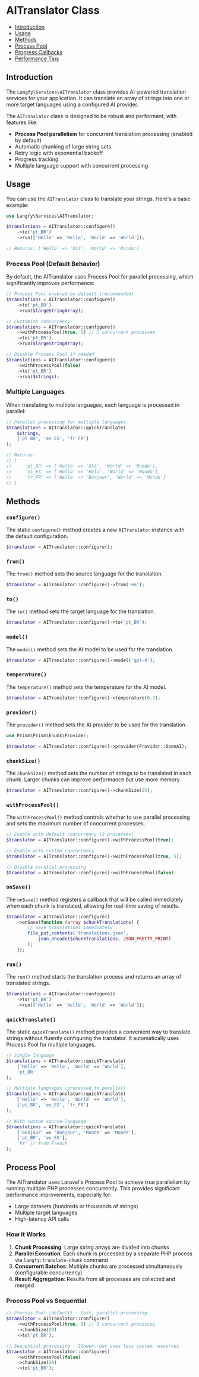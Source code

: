 # AITranslator Class

-   [Introduction](#introduction)
-   [Usage](#usage)
-   [Methods](#methods)
-   [Process Pool](#process-pool)
-   [Progress Callbacks](#progress-callbacks)
-   [Performance Tips](#performance-tips)

## Introduction

The `Langfy\Services\AITranslator` class provides AI-powered translation services for your application. It can translate an array of strings into one or more target languages using a configured AI provider.

The `AITranslator` class is designed to be robust and performant, with features like:

-   **Process Pool parallelism** for concurrent translation processing (enabled by default)
-   Automatic chunking of large string sets
-   Retry logic with exponential backoff
-   Progress tracking
-   Multiple language support with concurrent processing

## Usage

You can use the `AITranslator` class to translate your strings. Here's a basic example:

```php
use Langfy\Services\AITranslator;

$translations = AITranslator::configure()
    ->to('pt_BR')
    ->run(['Hello' => 'Hello', 'World' => 'World']);

// Returns: ['Hello' => 'Olá', 'World' => 'Mundo']
```

### Process Pool (Default Behavior)

By default, the AITranslator uses Process Pool for parallel processing, which significantly improves performance:

```php
// Process Pool enabled by default (recommended)
$translations = AITranslator::configure()
    ->to('pt_BR')
    ->run($largeStringArray);

// Customize concurrency
$translations = AITranslator::configure()
    ->withProcessPool(true, 5) // 5 concurrent processes
    ->to('pt_BR')
    ->run($largeStringArray);

// Disable Process Pool if needed
$translations = AITranslator::configure()
    ->withProcessPool(false)
    ->to('pt_BR')
    ->run($strings);
```

### Multiple Languages

When translating to multiple languages, each language is processed in parallel:

```php
// Parallel processing for multiple languages
$translations = AITranslator::quickTranslate(
    $strings,
    ['pt_BR', 'es_ES', 'fr_FR']
);

// Returns:
// [
//     'pt_BR' => ['Hello' => 'Olá', 'World' => 'Mundo'],
//     'es_ES' => ['Hello' => 'Hola', 'World' => 'Mundo'],
//     'fr_FR' => ['Hello' => 'Bonjour', 'World' => 'Monde']
// ]
```

## Methods

### `configure()`

The static `configure()` method creates a new `AITranslator` instance with the default configuration.

```php
$translator = AITranslator::configure();
```

### `from()`

The `from()` method sets the source language for the translation.

```php
$translator = AITranslator::configure()->from('en');
```

### `to()`

The `to()` method sets the target language for the translation.

```php
$translator = AITranslator::configure()->to('pt_BR');
```

### `model()`

The `model()` method sets the AI model to be used for the translation.

```php
$translator = AITranslator::configure()->model('gpt-4');
```

### `temperature()`

The `temperature()` method sets the temperature for the AI model.

```php
$translator = AITranslator::configure()->temperature(0.7);
```

### `provider()`

The `provider()` method sets the AI provider to be used for the translation.

```php
use Prism\Prism\Enums\Provider;

$translator = AITranslator::configure()->provider(Provider::OpenAI);
```

### `chunkSize()`

The `chunkSize()` method sets the number of strings to be translated in each chunk. Larger chunks can improve performance but use more memory.

```php
$translator = AITranslator::configure()->chunkSize(25);
```

### `withProcessPool()`

The `withProcessPool()` method controls whether to use parallel processing and sets the maximum number of concurrent processes.

```php
// Enable with default concurrency (3 processes)
$translator = AITranslator::configure()->withProcessPool(true);

// Enable with custom concurrency
$translator = AITranslator::configure()->withProcessPool(true, 5);

// Disable parallel processing
$translator = AITranslator::configure()->withProcessPool(false);
```

### `onSave()`

The `onSave()` method registers a callback that will be called immediately when each chunk is translated, allowing for real-time saving of results.

```php
$translator = AITranslator::configure()
    ->onSave(function (array $chunkTranslations) {
        // Save translations immediately
        file_put_contents('translations.json',
            json_encode($chunkTranslations, JSON_PRETTY_PRINT)
        );
    });
```

### `run()`

The `run()` method starts the translation process and returns an array of translated strings.

```php
$translations = AITranslator::configure()
    ->to('pt_BR')
    ->run(['Hello' => 'Hello', 'World' => 'World']);
```

### `quickTranslate()`

The static `quickTranslate()` method provides a convenient way to translate strings without fluently configuring the translator. It automatically uses Process Pool for multiple languages.

```php
// Single language
$translations = AITranslator::quickTranslate(
    ['Hello' => 'Hello', 'World' => 'World'],
    'pt_BR'
);

// Multiple languages (processed in parallel)
$translations = AITranslator::quickTranslate(
    ['Hello' => 'Hello', 'World' => 'World'],
    ['pt_BR', 'es_ES', 'fr_FR']
);

// With custom source language
$translations = AITranslator::quickTranslate(
    ['Bonjour' => 'Bonjour', 'Monde' => 'Monde'],
    ['pt_BR', 'es_ES'],
    'fr' // from French
);
```

## Process Pool

The AITranslator uses Laravel's Process Pool to achieve true parallelism by running multiple PHP processes concurrently. This provides significant performance improvements, especially for:

-   Large datasets (hundreds or thousands of strings)
-   Multiple target languages
-   High-latency API calls

### How it Works

1. **Chunk Processing**: Large string arrays are divided into chunks
2. **Parallel Execution**: Each chunk is processed by a separate PHP process via `langfy:translate-chunk` command
3. **Concurrent Batches**: Multiple chunks are processed simultaneously (configurable concurrency)
4. **Result Aggregation**: Results from all processes are collected and merged

### Process Pool vs Sequential

```php
// Process Pool (default) - Fast, parallel processing
$translator = AITranslator::configure()
    ->withProcessPool(true, 3) // 3 concurrent processes
    ->chunkSize(20)
    ->to('pt_BR');

// Sequential processing - Slower, but uses less system resources
$translator = AITranslator::configure()
    ->withProcessPool(false)
    ->chunkSize(20)
    ->to('pt_BR');
```
